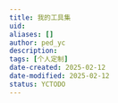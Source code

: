 ```yaml
---
title: 我的工具集
uid: 
aliases: []
author: ped_yc
description: 
tags: [个人定制]
date-created: 2025-02-12
date-modified: 2025-02-12
status: YCTODO
---
```

